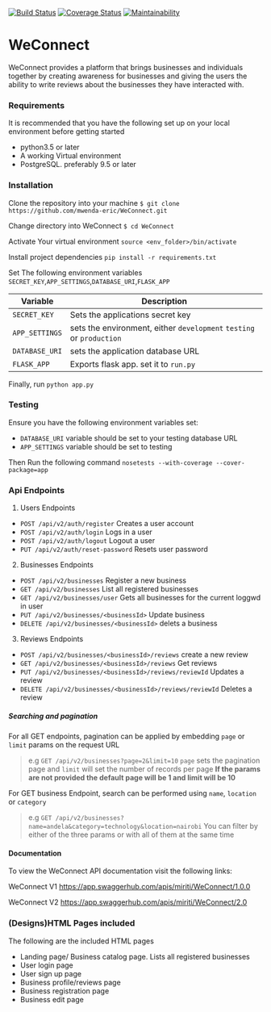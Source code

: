 [![Build Status](https://travis-ci.org/mwenda-eric/WeConnect.svg?branch=master)](https://travis-ci.org/mwenda-eric/WeConnect)
[![Coverage Status](https://coveralls.io/repos/github/mwenda-eric/WeConnect/badge.svg?branch=master)](https://coveralls.io/github/mwenda-eric/WeConnect?branch=master)
[![Maintainability](https://api.codeclimate.com/v1/badges/dc485a5ab5ef19ee15af/maintainability)](https://codeclimate.com/github/mwenda-eric/WeConnect/maintainability)
# WeConnect
WeConnect provides a platform that brings businesses and individuals together by creating awareness for businesses and giving the users the ability to write reviews about the businesses they have interacted with. 


### Requirements
It is recommended that you have the following set up on your local environment before getting started
- python3.5 or later
- A working Virtual environment
- PostgreSQL. preferably 9.5 or later

### Installation
Clone the repository into your machine
`$ git clone https://github.com/mwenda-eric/WeConnect.git`

Change directory into WeConnect
`$ cd WeConnect`

Activate Your virtual environment
`source <env_folder>/bin/activate`

Install project dependencies
`pip install -r requirements.txt`

Set The following environment variables `SECRET_KEY`,`APP_SETTINGS`,`DATABASE_URI`,`FLASK_APP`

Variable| Description
---|---
`SECRET_KEY`| Sets the applications secret key
`APP_SETTINGS`| sets the environment, either `development` `testing` or `production` 
`DATABASE_URI`| sets the application database URL 
`FLASK_APP`| Exports flask app. set it to `run.py`


Finally, run `python app.py`

### Testing
Ensure you have the following environment variables set:
- `DATABASE_URI` variable should be set to your testing database URL
- `APP_SETTINGS` variable should be set to testing

Then Run the following  command
`nosetests --with-coverage --cover-package=app`

### Api Endpoints
1. Users Endpoints 
- `POST /api/v2/auth/register`  Creates a user account
- `POST /api/v2/auth/login` Logs in a user
- `POST /api/v2/auth/logout` Logout a user
- `PUT /api/v2/auth/reset-password` Resets user password
2. Businesses Endpoints
- `POST /api/v2/businesses` Register a new business
- `GET /api/v2/businesses` List all registered businesses
- `GET /api/v2/businesses/user` Gets all businesses for the current loggwd in user 
- `PUT /api/v2/businesses/<businessId>` Update business 
- `DELETE /api/v2/businesses/<businessId>` delets a business
3. Reviews Endpoints
- `POST /api/v2/businesses/<businessId>/reviews` create a new review 
- `GET /api/v2/businesses/<businessId>/reviews` Get reviews
- `PUT /api/v2/businesses/<businessId>/reviews/reviewId` Updates a review
- `DELETE /api/v2/businesses/<businessId>/reviews/reviewId` Deletes a review

##### Searching and pagination
For all GET endpoints, pagination can be applied by embedding `page` or `limit` params on the request URL
> e.g `GET /api/v2/businesses?page=2&limit=10` `page` sets the pagination page and `limit` will set the number of records per page
**If the params are not provided the default page will be 1 and limit will be 10**

For GET business Endpoint, search can be performed using `name`, `location` or `category`
> e.g `GET /api/v2/businesses?name=andela&category=technology&location=nairobi`
You can filter by either of the three params or with all of them at the same time

#### Documentation 
To view the WeConnect API documentation visit the following links:

WeConnect V1
https://app.swaggerhub.com/apis/miriti/WeConnect/1.0.0

WeConnect V2
https://app.swaggerhub.com/apis/miriti/WeConnect/2.0

### (Designs)HTML Pages included
The following are the included HTML pages
- Landing page/ Business catalog page. Lists all registered businesses
- User login page
- User sign up page
- Business profile/reviews page
- Business registration page
- Business edit page
